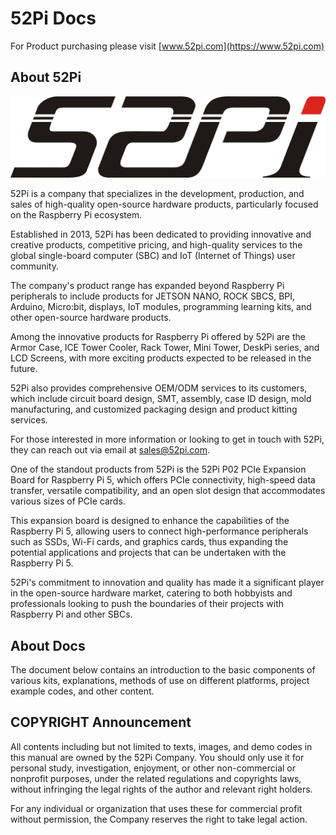 # **52Pi Docs**  

For Product purchasing please visit [www.52pi.com](https://www.52pi.com) 

## **About 52Pi**

![52pi-logo](./assets/logo.png)

52Pi is a company that specializes in the development, production,
and sales of high-quality open-source hardware products, 
particularly focused on the Raspberry Pi ecosystem. 

Established in 2013, 52Pi has been dedicated to providing innovative and creative products, 
competitive pricing, and high-quality services to the global single-board computer (SBC) and IoT (Internet of Things) user community.

The company's product range has expanded beyond Raspberry Pi peripherals to include products for JETSON NANO, ROCK SBCS, BPI, Arduino, Micro:bit, displays, IoT modules, programming learning kits, 
and other open-source hardware products. 

Among the innovative products for Raspberry Pi offered by 52Pi are the Armor Case, ICE Tower Cooler, Rack Tower, Mini Tower, DeskPi series, and LCD Screens, with more exciting products expected to be released in the future.

52Pi also provides comprehensive OEM/ODM services to its customers, which include circuit board design, SMT, assembly, case ID design, mold manufacturing, and customized packaging design and product kitting services. 

For those interested in more information or looking to get in touch with 52Pi, they can reach out via email at sales@52pi.com.

One of the standout products from 52Pi is the 52Pi P02 PCIe Expansion Board for Raspberry Pi 5, which offers PCIe connectivity, high-speed data transfer, versatile compatibility, and an open slot design that accommodates various sizes of PCIe cards. 

This expansion board is designed to enhance the capabilities of the Raspberry Pi 5, allowing users to connect high-performance peripherals such as SSDs, Wi-Fi cards, and graphics cards, thus expanding the potential applications and projects that can be undertaken with the Raspberry Pi 5.

52Pi's commitment to innovation and quality has made it a significant player in the open-source hardware market, catering to both hobbyists and professionals looking to push the boundaries of their projects with Raspberry Pi and other SBCs.

## **About Docs** 

The document below contains an introduction to the basic components of various kits, explanations, methods of use on different platforms, project example codes, and other content.

## **COPYRIGHT Announcement** 
All contents including but not limited to texts, images, and demo codes in this manual are owned by the 52Pi Company.
You should only use it for personal study, investigation, enjoyment, or other non-commercial or nonprofit purposes, 
under the related regulations and copyrights laws, without infringing the legal rights of the author and relevant right holders. 

For any individual or organization that uses these for commercial profit without permission, the Company reserves the right to take legal action.

